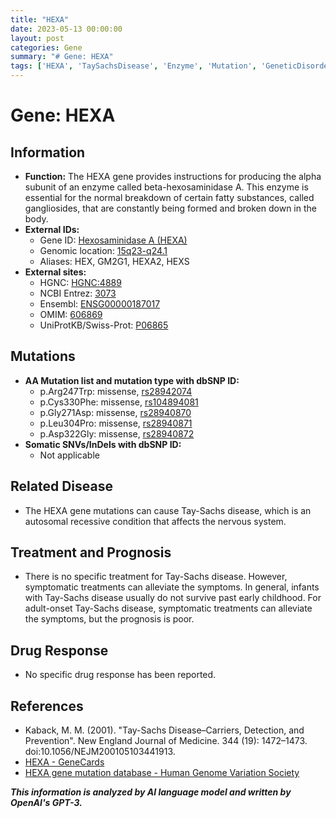 ```yaml
---
title: "HEXA"
date: 2023-05-13 00:00:00
layout: post
categories: Gene
summary: "# Gene: HEXA"
tags: ['HEXA', 'TaySachsDisease', 'Enzyme', 'Mutation', 'GeneticDisorder', 'NervousSystem', 'SymptomaticTreatment', 'Prognosis']
---
```


# Gene: HEXA

## Information

- **Function:** The HEXA gene provides instructions for producing the alpha subunit of an enzyme called beta-hexosaminidase A. This enzyme is essential for the normal breakdown of certain fatty substances, called gangliosides, that are constantly being formed and broken down in the body.
- **External IDs:** 
    - Gene ID: [Hexosaminidase A (HEXA)]([Click](https://www.ncbi.nlm.nih.gov/gene/3073))
    - Genomic location: [15q23-q24.1]([Click](https://www.ncbi.nlm.nih.gov/gene/3073))
    - Aliases: HEX, GM2G1, HEXA2, HEXS
- **External sites:**
    - HGNC: [HGNC:4889]([Click](https://www.genenames.org/data/gene-symbol-report/#!/hgnc_id/HGNC:4889))
    - NCBI Entrez: [3073]([Click](https://www.ncbi.nlm.nih.gov/gene/3073))
    - Ensembl: [ENSG00000187017]([Click](https://asia.ensembl.org/Homo_sapiens/Gene/Summary?db=core;g=ENSG00000187017;r=15:42637209-42772931))
    - OMIM: [606869]([Click](https://www.omim.org/entry/606869))
    - UniProtKB/Swiss-Prot: [P06865]([Click](https://www.uniprot.org/uniprot/P06865))

## Mutations

- **AA Mutation list and mutation type with dbSNP ID:**
    - p.Arg247Trp: missense, [rs28942074]([Click](https://www.ncbi.nlm.nih.gov/snp/rs28942074))
    - p.Cys330Phe: missense, [rs104894081]([Click](https://www.ncbi.nlm.nih.gov/snp/rs104894081))
    - p.Gly271Asp: missense, [rs28940870]([Click](https://www.ncbi.nlm.nih.gov/snp/rs28940870))
    - p.Leu304Pro: missense, [rs28940871]([Click](https://www.ncbi.nlm.nih.gov/snp/rs28940871))
    - p.Asp322Gly: missense, [rs28940872]([Click](https://www.ncbi.nlm.nih.gov/snp/rs28940872))
- **Somatic SNVs/InDels with dbSNP ID:**
    - Not applicable

## Related Disease

- The HEXA gene mutations can cause Tay-Sachs disease, which is an autosomal recessive condition that affects the nervous system.
    
## Treatment and Prognosis
- There is no specific treatment for Tay-Sachs disease. However, symptomatic treatments can alleviate the symptoms. In general, infants with Tay-Sachs disease usually do not survive past early childhood. For adult-onset Tay-Sachs disease, symptomatic treatments can alleviate the symptoms, but the prognosis is poor.

## Drug Response
- No specific drug response has been reported.

## References
- Kaback, M. M. (2001). "Tay-Sachs Disease–Carriers, Detection, and Prevention". New England Journal of Medicine. 344 (19): 1472–1473. doi:10.1056/NEJM200105103441913.
- [HEXA - GeneCards]([Click](https://www.genecards.org/cgi-bin/carddisp.pl?gene=HEXA)) 
- [HEXA gene mutation database - Human Genome Variation Society]([Click](http://www.hgvs.org/dblist/dblist.php?hgvs_name=HEXA))

**_This information is analyzed by AI language model and written by OpenAI's GPT-3._**